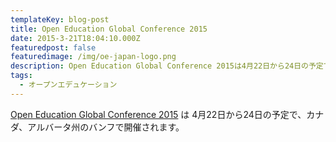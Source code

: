 ```yaml
---
templateKey: blog-post
title: Open Education Global Conference 2015
date: 2015-3-21T18:04:10.000Z
featuredpost: false
featuredimage: /img/oe-japan-logo.png
description: Open Education Global Conference 2015は4月22日から24日の予定で、カナダ、アルバータ州のバンフで開催されます。
tags:
  - オープンエデュケーション
---
```

[Open Education Global Conference 2015](http://conference.oeconsortium.org/2015/)&nbsp;は 4月22日から24日の予定で、カナダ、アルバータ州のバンフで開催されます。